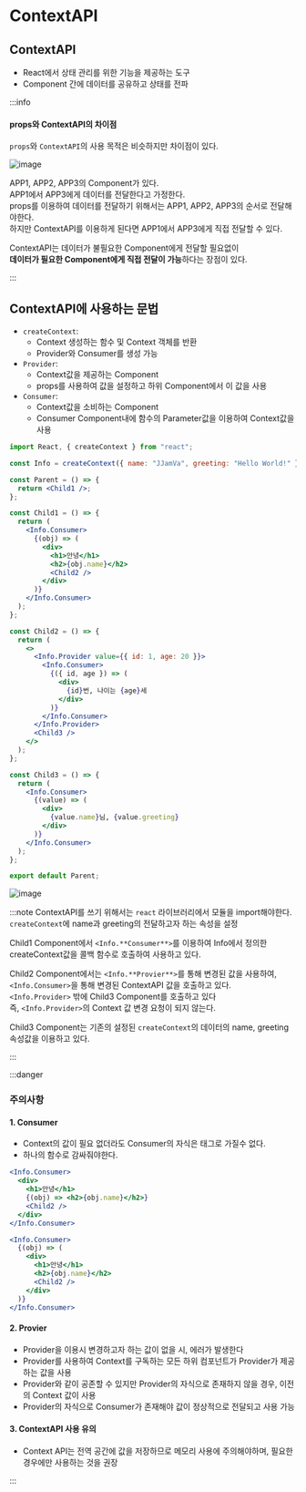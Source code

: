 # ContextAPI

## ContextAPI

- React에서 상태 관리를 위한 기능을 제공하는 도구
- Component 간에 데이터를 공유하고 상태를 전파

:::info

#### props와 ContextAPI의 차이점

`props`와 `ContextAPI`의 사용 목적은 비슷하지만 차이점이 있다.<br/>

![image](https://github.com/JJamVa/JJamVa/assets/80045006/9c15d7c9-fbc1-4272-ab6e-7043aa663011)

APP1, APP2, APP3의 Component가 있다.<br/>
APP1에서 APP3에게 데이터를 전달한다고 가정한다.<br/>
props를 이용하여 데이터를 전달하기 위해서는 APP1, APP2, APP3의 순서로 전달해야한다.<br/>
하지만 ContextAPI를 이용하게 된다면 APP1에서 APP3에게 직접 전달할 수 있다.<br/>

ContextAPI는 데이터가 불필요한 Component에게 전달할 필요없이<br/>
**데이터가 필요한 Component에게 직접 전달이 가능**하다는 장점이 있다.

:::

## ContextAPI에 사용하는 문법

- `createContext`:
  - Context 생성하는 함수 및 Context 객체를 반환
  - Provider와 Consumer를 생성 가능
- `Provider`:
  - Context값을 제공하는 Component
  - props를 사용하여 값을 설정하고 하위 Component에서 이 값을 사용
- `Consumer`:
  - Context값을 소비하는 Component
  - Consumer Component내에 함수의 Parameter값을 이용하여 Context값을 사용

```jsx
import React, { createContext } from "react";

const Info = createContext({ name: "JJamVa", greeting: "Hello World!" });

const Parent = () => {
  return <Child1 />;
};

const Child1 = () => {
  return (
    <Info.Consumer>
      {(obj) => (
        <div>
          <h1>안녕</h1>
          <h2>{obj.name}</h2>
          <Child2 />
        </div>
      )}
    </Info.Consumer>
  );
};

const Child2 = () => {
  return (
    <>
      <Info.Provider value={{ id: 1, age: 20 }}>
        <Info.Consumer>
          {({ id, age }) => (
            <div>
              {id}번, 나이는 {age}세
            </div>
          )}
        </Info.Consumer>
      </Info.Provider>
      <Child3 />
    </>
  );
};

const Child3 = () => {
  return (
    <Info.Consumer>
      {(value) => (
        <div>
          {value.name}님, {value.greeting}
        </div>
      )}
    </Info.Consumer>
  );
};

export default Parent;
```

![image](https://github.com/JJamVa/JJamVa/assets/80045006/f7b58cd1-81d4-4c3c-ac54-cb8d710483a4)

:::note
ContextAPI를 쓰기 위해서는 `react` 라이브러리에서 모듈을 import해야한다.<br/>
`createContext`에 name과 greeting의 전달하고자 하는 속성을 설정<br/>

Child1 Component에서 `<Info.**Consumer**>`를 이용하여 Info에서 정의한 createContext값을 콜백 함수로 호출하여 사용하고 있다.<br/>

Child2 Component에서는 `<Info.**Provier**>`를 통해 변경된 값을 사용하여,<br/>
`<Info.Consumer>`을 통해 변경된 ContextAPI 값을 호출하고 있다.<br/>
`<Info.Provider>` 밖에 Child3 Component를 호출하고 있다<br/>
즉, `<Info.Provider>`의 Context 값 변경 요청이 되지 않는다.<br/>

Child3 Component는 기존의 설정된 `createContext`의 데이터의 name, greeting 속성값을 이용하고 있다.<br/>

:::

:::danger

### 주의사항

#### 1. Consumer

- Context의 값이 필요 없더라도 Consumer의 자식은 태그로 가질수 없다.
- 하나의 함수로 감싸줘야한다.

```jsx title="잘못된 예시 코드"
<Info.Consumer>
  <div>
    <h1>안녕</h1>
    {(obj) => <h2>{obj.name}</h2>}
    <Child2 />
  </div>
</Info.Consumer>
```

```jsx title="올바른 코드"
<Info.Consumer>
  {(obj) => (
    <div>
      <h1>안녕</h1>
      <h2>{obj.name}</h2>
      <Child2 />
    </div>
  )}
</Info.Consumer>
```

#### 2. Provier

- Provider을 이용시 변경하고자 하는 값이 없을 시, 에러가 발생한다
- Provider를 사용하여 Context를 구독하는 모든 하위 컴포넌트가 Provider가 제공하는 값을 사용
- Provider와 같이 공존할 수 있지만 Provider의 자식으로 존재하지 않을 경우, 이전의 Context 값이 사용
- Provider의 자식으로 Consumer가 존재해야 값이 정상적으로 전달되고 사용 가능

#### 3. ContextAPI 사용 유의

- Context API는 전역 공간에 값을 저장하므로 메모리 사용에 주의해야하며, 필요한 경우에만 사용하는 것을 권장

:::
